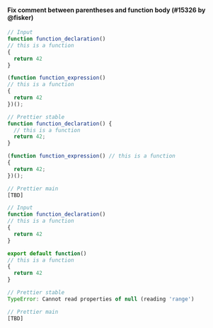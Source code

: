#### Fix comment between parentheses and function body (#15326 by @fisker)

<!-- prettier-ignore -->
```jsx
// Input
function function_declaration()
// this is a function
{
  return 42
}

(function function_expression()
// this is a function
{
  return 42
})();

// Prettier stable
function function_declaration() {
  // this is a function
  return 42;
}

(function function_expression() // this is a function
{
  return 42;
})();

// Prettier main
[TBD]
```

<!-- prettier-ignore -->
```jsx
// Input
function function_declaration()
// this is a function
{
  return 42
}

export default function()
// this is a function
{
  return 42
}

// Prettier stable
TypeError: Cannot read properties of null (reading 'range')

// Prettier main
[TBD]
```

